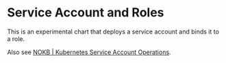 # Service Account and Roles

This is an experimental chart that deploys a service account and binds it to a role.

Also see [NOKB | Kubernetes Service Account Operations](https://kb.novaordis.com/index.php/Kubernetes_Service_Account_Operations#Deploy_a_Service_Account.2C_a_Role_and_a_Role_Binding_with_a_Helm_Chart).
